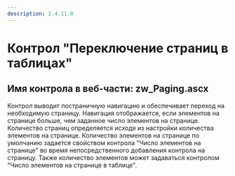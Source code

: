 ```yaml
---
description: 2.4.11.0
---
```


# Контрол "Переключение страниц в таблицах"

## Имя контрола в веб-части: zw\_Paging.ascx

Контрол выводит постраничную навигацию и обеспечивает переход на необходимую страницу. Навигация отображается, если элементов на странице больше, чем заданное число элементов на странице. Количество страниц определяется исходя из настройки количества элементов на странице. Количество элементов на странице по умолчанию задается свойством контрола "Число элементов на странице" во время непосредственного добавления контрола на страницу. Также количество элементов может задаваться контролом "Число элементов на странице в таблице".

